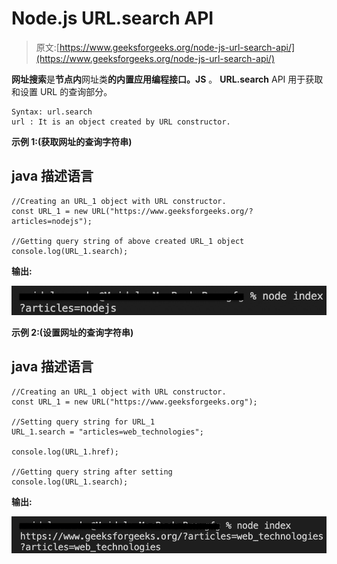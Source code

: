 # Node.js URL.search API

> 原文:[https://www.geeksforgeeks.org/node-js-url-search-api/](https://www.geeksforgeeks.org/node-js-url-search-api/)

**网址搜索**是**节点内**网址类**的内置应用编程接口。JS** 。
**URL.search** API 用于获取和设置 URL 的查询部分。

```
Syntax: url.search
url : It is an object created by URL constructor.
```

**示例 1:(获取网址的查询字符串)**

## java 描述语言

```
//Creating an URL_1 object with URL constructor.
const URL_1 = new URL("https://www.geeksforgeeks.org/?articles=nodejs");

//Getting query string of above created URL_1 object
console.log(URL_1.search);
```

**输出:**

![](img/f5d69587200d47f9d112ac28280032ca.png)

**示例 2:(设置网址的查询字符串)**

## java 描述语言

```
//Creating an URL_1 object with URL constructor.
const URL_1 = new URL("https://www.geeksforgeeks.org");

//Setting query string for URL_1
URL_1.search = "articles=web_technologies";

console.log(URL_1.href);

//Getting query string after setting 
console.log(URL_1.search);
```

**输出:**

![](img/bdeb37990395a9a37ca9412a77203b48.png)
